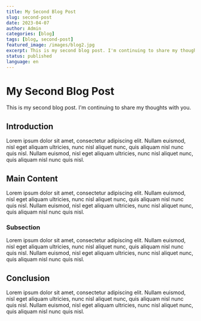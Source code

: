 ```yaml
---
title: My Second Blog Post
slug: second-post
date: 2023-04-07
author: Admin
categories: [blog]
tags: [blog, second-post]
featured_image: /images/blog2.jpg
excerpt: This is my second blog post. I'm continuing to share my thoughts with you.
status: published
language: en
---
```


# My Second Blog Post

This is my second blog post. I'm continuing to share my thoughts with you.

## Introduction

Lorem ipsum dolor sit amet, consectetur adipiscing elit. Nullam euismod, nisl eget aliquam ultricies, nunc nisl aliquet nunc, quis aliquam nisl nunc quis nisl. Nullam euismod, nisl eget aliquam ultricies, nunc nisl aliquet nunc, quis aliquam nisl nunc quis nisl.

## Main Content

Lorem ipsum dolor sit amet, consectetur adipiscing elit. Nullam euismod, nisl eget aliquam ultricies, nunc nisl aliquet nunc, quis aliquam nisl nunc quis nisl. Nullam euismod, nisl eget aliquam ultricies, nunc nisl aliquet nunc, quis aliquam nisl nunc quis nisl.

### Subsection

Lorem ipsum dolor sit amet, consectetur adipiscing elit. Nullam euismod, nisl eget aliquam ultricies, nunc nisl aliquet nunc, quis aliquam nisl nunc quis nisl. Nullam euismod, nisl eget aliquam ultricies, nunc nisl aliquet nunc, quis aliquam nisl nunc quis nisl.

## Conclusion

Lorem ipsum dolor sit amet, consectetur adipiscing elit. Nullam euismod, nisl eget aliquam ultricies, nunc nisl aliquet nunc, quis aliquam nisl nunc quis nisl. Nullam euismod, nisl eget aliquam ultricies, nunc nisl aliquet nunc, quis aliquam nisl nunc quis nisl.
